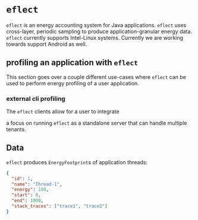 # `eflect`

`eflect` is an energy accounting system for Java applications. `eflect` uses cross-layer, periodic sampling to produce application-granular energy data. `eflect` currently supports Intel-Linux systems. Currently we are working towards support Android as well.

## profiling an application with `eflect`

This section goes over a couple different use-cases where `eflect` can be used to perform energy profiling of a user application.

### external cli profiling

The `eflect` clients allow for a user to integrate 

a focus on running `eflect` as a standalone server that can handle multiple tenants.

## Data

`eflect` produces `EnergyFootprint`s of application threads:

```json
{
  "id": 1,
  "name": "Thread-1",
  "energy": 100,
  "start": 0,
  "end": 1000,
  "stack_traces": ["trace1", "trace2"]
}
```
